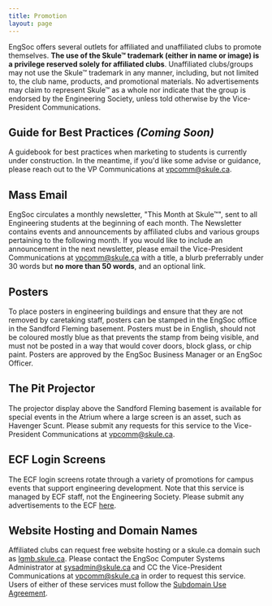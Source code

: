 ```yaml
---
title: Promotion
layout: page
---
```


EngSoc offers several outlets for affiliated and unaffiliated clubs to promote themselves. **The use of the Skule™ trademark (either in name or image) is a privilege reserved solely for affiliated clubs**. Unaffiliated clubs/groups may not use the Skule™ trademark in any manner, including, but not limited to, the club name, products, and promotional materials. No advertisements may claim to represent Skule™ as a whole nor indicate that the group is endorsed by the Engineering Society, unless told otherwise by the Vice-President Communications.

## Guide for Best Practices *(Coming Soon)*

A guidebook for best practices when marketing to students is currently under construction. In the meantime, if you'd like some advise or guidance, please reach out to the VP Communications at vpcomm@skule.ca.

## Mass Email

EngSoc circulates a monthly newsletter, "This Month at Skule™", sent to all Engineering students at the beginning of each month. The Newsletter contains events and announcements by affiliated clubs and various groups pertaining to the following month. If you would like to include an announcement in the next newsletter, please email the Vice-President Communications at [vpcomm@skule.ca](mailto:vpcomm@skule.ca) with a title, a blurb preferrably under 30 words but **no more than 50 words**, and an optional link.

## Posters

To place posters in engineering buildings and ensure that they are not removed by caretaking staff, posters can be stamped in the EngSoc office in the Sandford Fleming basement. Posters must be in English, should not be coloured mostly blue as that prevents the stamp from being visible, and must not be posted in a way that would cover doors, block glass, or chip paint. Posters are approved by the EngSoc Business Manager or an EngSoc Officer.

## The Pit Projector

The projector display above the Sandford Fleming basement is available for special events in the Atrium where a large screen is an asset, such as Havenger Scunt. Please submit any requests for this service to the Vice-President Communications at [vpcomm@skule.ca](mailto:vpcomm@skule.ca).

## ECF Login Screens

The ECF login screens rotate through a variety of promotions for campus events that support engineering development. Note that this service is managed by ECF staff, not the Engineering Society. Please submit any advertisements to the ECF [here](https://ssl.ecf.utoronto.ca/ecf/services/submitloginimg).

## Website Hosting and Domain Names

Affiliated clubs can request free website hosting or a skule.ca domain such as [lgmb.skule.ca](http://lgmb.skule.ca). Please contact the EngSoc Computer Systems Administrator at [sysadmin@skule.ca](mailto:sysadmin@skule.ca) and CC the Vice-President Communications at [vpcomm@skule.ca](mailto:vpcomm@skule.ca) in order to request this service. Users of either of these services must follow the [Subdomain Use Agreement](../../wp-content/uploads/2016/09/SkuleSubdomainUseAgreement.pdf).